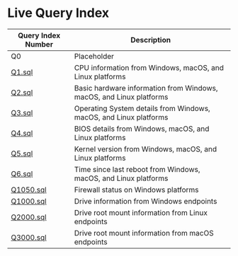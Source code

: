 # Live Query Index

| Query Index Number | Description |
| ----------------- | ----------- |
| Q0 | Placeholder |
| [Q1.sql](Universal_Q1-999/Q1.sql) | CPU information from Windows, macOS, and Linux platforms |
| [Q2.sql](Universal_Q1-999/Q2.sql) | Basic hardware information from Windows, macOS, and Linux platforms |
| [Q3.sql](Universal_Q1-999/Q3.sql) | Operating System details from Windows, macOS, and Linux platforms |
| [Q4.sql](Universal_Q1-999/Q4.sql) | BIOS details from Windows, macOS, and Linux platforms |
| [Q5.sql](Universal_Q1-999/Q5.sql) | Kernel version from Windows, macOS, and Linux platforms |
| [Q6.sql](Universal_Q1-999/Q6.sql) | Time since last reboot from Windows, macOS, and Linux platforms |
| [Q1050.sql](Windows_Q1000-1999/Q1050.sql) | Firewall status on Windows platforms |
| [Q1000.sql](Windows_Q1000-1999/Q1000.sql) | Drive information from Windows endpoints |
| [Q2000.sql](Linux_Q2000-2999/Q2000.sql) | Drive root mount information from Linux endpoints |
| [Q3000.sql](macOS_Q3000-3999/Q3000.sql) | Drive root mount information from macOS endpoints |